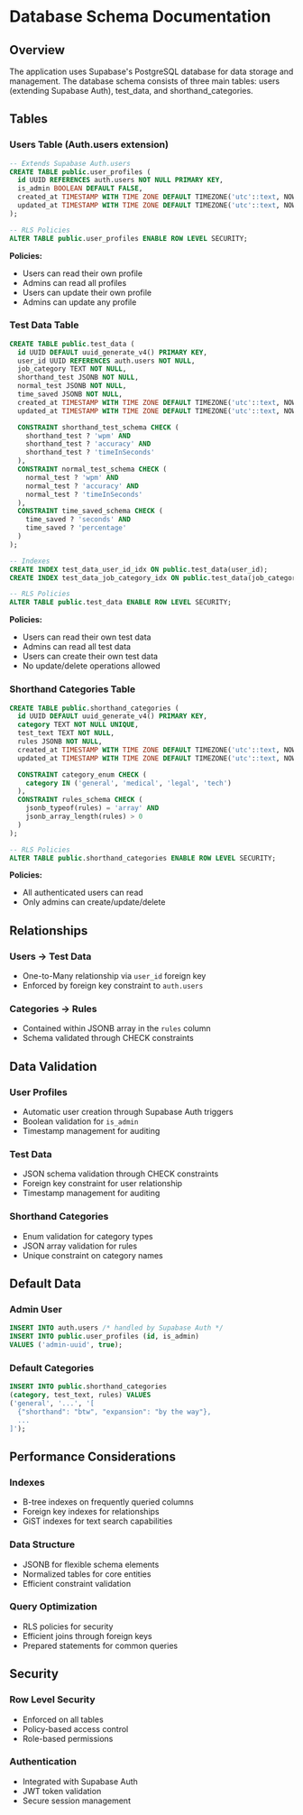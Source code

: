 # Database Schema Documentation

## Overview

The application uses Supabase's PostgreSQL database for data storage and management. The database schema consists of three main tables: users (extending Supabase Auth), test_data, and shorthand_categories.

## Tables

### Users Table (Auth.users extension)

```sql
-- Extends Supabase Auth.users
CREATE TABLE public.user_profiles (
  id UUID REFERENCES auth.users NOT NULL PRIMARY KEY,
  is_admin BOOLEAN DEFAULT FALSE,
  created_at TIMESTAMP WITH TIME ZONE DEFAULT TIMEZONE('utc'::text, NOW()) NOT NULL,
  updated_at TIMESTAMP WITH TIME ZONE DEFAULT TIMEZONE('utc'::text, NOW()) NOT NULL
);

-- RLS Policies
ALTER TABLE public.user_profiles ENABLE ROW LEVEL SECURITY;
```

**Policies:**

- Users can read their own profile
- Admins can read all profiles
- Users can update their own profile
- Admins can update any profile

### Test Data Table

```sql
CREATE TABLE public.test_data (
  id UUID DEFAULT uuid_generate_v4() PRIMARY KEY,
  user_id UUID REFERENCES auth.users NOT NULL,
  job_category TEXT NOT NULL,
  shorthand_test JSONB NOT NULL,
  normal_test JSONB NOT NULL,
  time_saved JSONB NOT NULL,
  created_at TIMESTAMP WITH TIME ZONE DEFAULT TIMEZONE('utc'::text, NOW()) NOT NULL,
  updated_at TIMESTAMP WITH TIME ZONE DEFAULT TIMEZONE('utc'::text, NOW()) NOT NULL,

  CONSTRAINT shorthand_test_schema CHECK (
    shorthand_test ? 'wpm' AND
    shorthand_test ? 'accuracy' AND
    shorthand_test ? 'timeInSeconds'
  ),
  CONSTRAINT normal_test_schema CHECK (
    normal_test ? 'wpm' AND
    normal_test ? 'accuracy' AND
    normal_test ? 'timeInSeconds'
  ),
  CONSTRAINT time_saved_schema CHECK (
    time_saved ? 'seconds' AND
    time_saved ? 'percentage'
  )
);

-- Indexes
CREATE INDEX test_data_user_id_idx ON public.test_data(user_id);
CREATE INDEX test_data_job_category_idx ON public.test_data(job_category);

-- RLS Policies
ALTER TABLE public.test_data ENABLE ROW LEVEL SECURITY;
```

**Policies:**

- Users can read their own test data
- Admins can read all test data
- Users can create their own test data
- No update/delete operations allowed

### Shorthand Categories Table

```sql
CREATE TABLE public.shorthand_categories (
  id UUID DEFAULT uuid_generate_v4() PRIMARY KEY,
  category TEXT NOT NULL UNIQUE,
  test_text TEXT NOT NULL,
  rules JSONB NOT NULL,
  created_at TIMESTAMP WITH TIME ZONE DEFAULT TIMEZONE('utc'::text, NOW()) NOT NULL,
  updated_at TIMESTAMP WITH TIME ZONE DEFAULT TIMEZONE('utc'::text, NOW()) NOT NULL,

  CONSTRAINT category_enum CHECK (
    category IN ('general', 'medical', 'legal', 'tech')
  ),
  CONSTRAINT rules_schema CHECK (
    jsonb_typeof(rules) = 'array' AND
    jsonb_array_length(rules) > 0
  )
);

-- RLS Policies
ALTER TABLE public.shorthand_categories ENABLE ROW LEVEL SECURITY;
```

**Policies:**

- All authenticated users can read
- Only admins can create/update/delete

## Relationships

### Users -> Test Data

- One-to-Many relationship via `user_id` foreign key
- Enforced by foreign key constraint to `auth.users`

### Categories -> Rules

- Contained within JSONB array in the `rules` column
- Schema validated through CHECK constraints

## Data Validation

### User Profiles

- Automatic user creation through Supabase Auth triggers
- Boolean validation for `is_admin`
- Timestamp management for auditing

### Test Data

- JSON schema validation through CHECK constraints
- Foreign key constraint for user relationship
- Timestamp management for auditing

### Shorthand Categories

- Enum validation for category types
- JSON array validation for rules
- Unique constraint on category names

## Default Data

### Admin User

```sql
INSERT INTO auth.users /* handled by Supabase Auth */
INSERT INTO public.user_profiles (id, is_admin)
VALUES ('admin-uuid', true);
```

### Default Categories

```sql
INSERT INTO public.shorthand_categories
(category, test_text, rules) VALUES
('general', '...', '[
  {"shorthand": "btw", "expansion": "by the way"},
  ...
]');
```

## Performance Considerations

### Indexes

- B-tree indexes on frequently queried columns
- Foreign key indexes for relationships
- GiST indexes for text search capabilities

### Data Structure

- JSONB for flexible schema elements
- Normalized tables for core entities
- Efficient constraint validation

### Query Optimization

- RLS policies for security
- Efficient joins through foreign keys
- Prepared statements for common queries

## Security

### Row Level Security

- Enforced on all tables
- Policy-based access control
- Role-based permissions

### Authentication

- Integrated with Supabase Auth
- JWT token validation
- Secure session management
